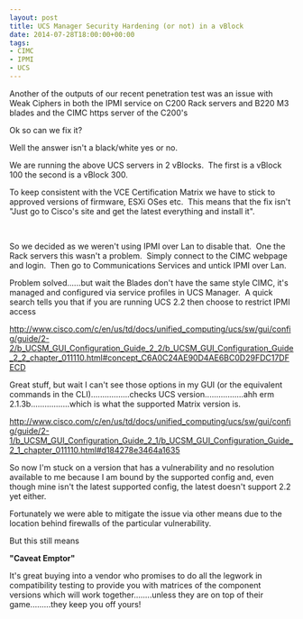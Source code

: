 ```yaml
---
layout: post
title: UCS Manager Security Hardening (or not) in a vBlock
date: 2014-07-28T18:00:00+00:00
tags:
- CIMC
- IPMI
- UCS
---
```

Another of the outputs of our recent penetration test was an issue with Weak Ciphers in both the IPMI service on C200 Rack servers and B220 M3 blades and the CIMC https server of the C200's

Ok so can we fix it?

Well the answer isn't a black/white yes or no.

We are running the above UCS servers in 2 vBlocks.  The first is a vBlock 100 the second is a vBlock 300.

To keep consistent with the VCE Certification Matrix we have to stick to approved versions of firmware, ESXi OSes etc.  This means that the fix isn't "Just go to Cisco's site and get the latest everything and install it".

&nbsp;

So we decided as we weren't using IPMI over Lan to disable that.  One the Rack servers this wasn't a problem.  Simply connect to the CIMC webpage and login.  Then go to Communications Services and untick IPMI over Lan.

Problem solved......but wait the Blades don't have the same style CIMC, it's managed and configured via service profiles in UCS Manager.  A quick search tells you that if you are running UCS 2.2 then choose to restrict IPMI access

<a href="http://www.cisco.com/c/en/us/td/docs/unified_computing/ucs/sw/gui/config/guide/2-2/b_UCSM_GUI_Configuration_Guide_2_2/b_UCSM_GUI_Configuration_Guide_2_2_chapter_011110.html#concept_C6A0C24AE90D4AE6BC0D29FDC17DFECD">http://www.cisco.com/c/en/us/td/docs/unified_computing/ucs/sw/gui/config/guide/2-2/b_UCSM_GUI_Configuration_Guide_2_2/b_UCSM_GUI_Configuration_Guide_2_2_chapter_011110.html#concept_C6A0C24AE90D4AE6BC0D29FDC17DFECD</a>

Great stuff, but wait I can't see those options in my GUI (or the equivalent commands in the CLI).................checks UCS version.................ahh erm 2.1.3b.................which is what the supported Matrix version is.

<a href="http://www.cisco.com/c/en/us/td/docs/unified_computing/ucs/sw/gui/config/guide/2-1/b_UCSM_GUI_Configuration_Guide_2_1/b_UCSM_GUI_Configuration_Guide_2_1_chapter_011110.html#d184278e3464a1635">http://www.cisco.com/c/en/us/td/docs/unified_computing/ucs/sw/gui/config/guide/2-1/b_UCSM_GUI_Configuration_Guide_2_1/b_UCSM_GUI_Configuration_Guide_2_1_chapter_011110.html#d184278e3464a1635</a>

So now I'm stuck on a version that has a vulnerability and no resolution available to me because I am bound by the supported config and, even though mine isn't the latest supported config, the latest doesn't support 2.2 yet either.

Fortunately we were able to mitigate the issue via other means due to the location behind firewalls of the particular vulnerability.

But this still means

<strong>"Caveat Emptor"  </strong>

It's great buying into a vendor who promises to do all the legwork in compatibility testing to provide you with matrices of the component versions which will work together........unless they are on top of their game.........they keep you off yours!
